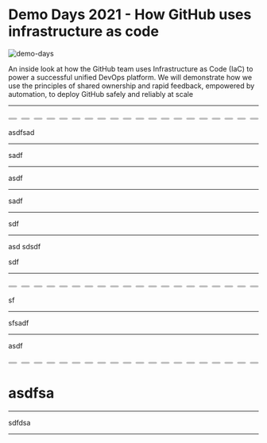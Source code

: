# Demo Days 2021 - How GitHub uses infrastructure as code

<img width="1500" alt="demo-days" src="https://user-images.githubusercontent.com/863198/120851502-e7118600-c546-11eb-9dc9-0171dd09b9ee.png">

An inside look at how the GitHub team uses Infrastructure as Code (IaC) to power a successful unified DevOps platform. We will demonstrate how we use the principles of shared ownership and rapid feedback, empowered by automation, to deploy GitHub safely and reliably at scale


---

![dot](images/cut-here.png)

asdfsad

---


sadf

---


asdf

---



sadf

---


sdf

---

asd
sdsdf


sdf

---

![dot](images/cut-here.png)

sf

---


sfsadf

---


asdf

![dot](images/cut-here.png)

# asdfsa

---

sdfdsa

---
